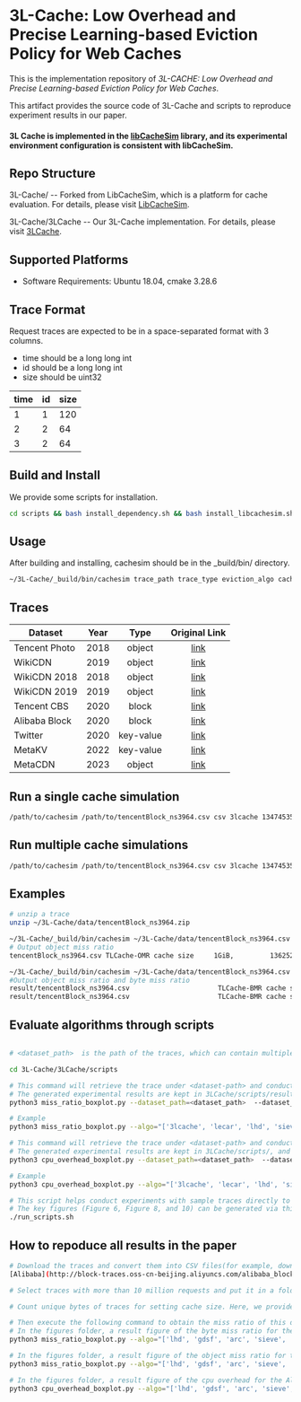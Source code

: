 # 3L-Cache: Low Overhead and Precise Learning-based Eviction Policy for Web Caches

This is the implementation repository of *3L-CACHE: Low Overhead and Precise Learning-based Eviction Policy for Web Caches*. 

This artifact provides the source code of 3L-Cache and scripts to reproduce experiment results in our paper.

#### 3L Cache is implemented in the [libCacheSim](https://github.com/1a1a11a/libCacheSim) library, and its experimental environment configuration is consistent with libCacheSim.

## Repo Structure

3L-Cache/ -- Forked from LibCacheSim, which is a platform for cache evaluation. For details, please visit [LibCacheSim](https://github.com/1a1a11a/libCacheSim).

3L-Cache/3LCache -- Our 3L-Cache implementation. For details, please visit [3LCache](https://github.com/optiq-lab/3L-Cache/tree/main/3LCache).

 ## Supported Platforms
- Software Requirements: Ubuntu 18.04, cmake 3.28.6

## Trace Format
Request traces are expected to be in a space-separated format with 3 columns.
- time should be a long long int
- id should be a long long int
- size should be uint32

| time |  id | size |
| ---- | --- | ---- |
|   1  |  1  |  120 |
|   2  |  2  |   64 |
|   3  |  2  |   64 |

## Build and Install 
We provide some scripts for installation.
```bash
cd scripts && bash install_dependency.sh && bash install_libcachesim.sh
```

## Usage
After building and installing, cachesim should be in the _build/bin/ directory.
```bash
~/3L-Cache/_build/bin/cachesim trace_path trace_type eviction_algo cache_size [OPTION...]
```

## Traces


| Dataset       | Year |    Type   |                                      Original Link                                                |
|---------------|------|:---------:|:-------------------------------------------------------------------------------------------------:|
| Tencent Photo | 2018 |   object  |                      [link](http://iotta.snia.org/traces/parallel?only=27476)                     |
| WikiCDN       | 2019 |   object  |          [link](https://wikitech.wikimedia.org/wiki/Analytics/Data_Lake/Traffic/Caching)          |
| WikiCDN 2018  | 2018 |   object  |          [link](http://lrb.cs.princeton.edu/wiki2018.tr.tar.gz)                                   |
| WikiCDN 2019  | 2019 |   object  |          [link](http://lrb.cs.princeton.edu/wiki2019.tr.tar.gz)                                   |
| Tencent CBS   | 2020 |   block   |                      [link](http://iotta.snia.org/traces/parallel?only=27917)                     |
| Alibaba Block | 2020 |   block   |                          [link](https://github.com/alibaba/block-traces)                          |
| Twitter       | 2020 | key-value |                          [link](https://github.com/twitter/cache-traces)                          |
| MetaKV        | 2022 | key-value | [link](https://cachelib.org/docs/Cache_Library_User_Guides/Cachebench_FB_HW_eval/#list-of-traces) |
| MetaCDN       | 2023 | object    | [link](https://cachelib.org/docs/Cache_Library_User_Guides/Cachebench_FB_HW_eval/#list-of-traces) |


## Run a single cache simulation
```bash
/path/to/cachesim /path/to/tencentBlock_ns3964.csv csv 3lcache 1347453593  -t "time-col=1, obj-id-is-num=true, obj-id-col=2, obj-size-col=3"
```

## Run multiple cache simulations
```bash
/path/to/cachesim /path/to/tencentBlock_ns3964.csv csv 3lcache 1347453593,13474535 -t "time-col=1, obj-id-is-num=true, obj-id-col=2, obj-size-col=3"
```

## Examples
```bash
# unzip a trace
unzip ~/3L-Cache/data/tencentBlock_ns3964.zip

~/3L-Cache/_build/bin/cachesim ~/3L-Cache/data/tencentBlock_ns3964.csv csv 3lcache-omr 1347453593 -t "time-col=1, obj-id-is-num=true, obj-id-col=2, obj-size-col=3"
# Output object miss ratio
tencentBlock_ns3964.csv TLCache-OMR cache size     1GiB,         13625211 req, miss ratio 0.3380, throughput 0.59 MQPS

~/3L-Cache/_build/bin/cachesim ~/3L-Cache/data/tencentBlock_ns3964.csv csv 3lcache 1347453593,13474535 -t "time-col=1, obj-id-is-num=true, obj-id-col=2, obj-size-col=3"
#Output object miss ratio and byte miss ratio
result/tencentBlock_ns3964.csv                      TLCache-BMR cache size        1GiB, 13625211 req, miss ratio 0.3421, byte miss ratio 0.1034
result/tencentBlock_ns3964.csv                      TLCache-BMR cache size        0GiB, 13625211 req, miss ratio 0.5300, byte miss ratio 0.6377
```

## Evaluate algorithms through scripts
```bash

# <dataset_path>  is the path of the traces, which can contain multiple traces; <dataset_info> records the number of unique bytes(the minimum cache size required to store the entire trace). It is composed of a dictionary, where the key represents the name of the trace and the value represents the number of unique bytes; <algo> is a list containing the caching strategies that need to be measured; <metric> only includes object miss ratio(omr) and byte miss ratio(bmr).

cd 3L-Cache/3LCache/scripts

# This command will retrieve the trace under <dataset-path> and conduct experiments to measure the miss ratio.
# The generated experimental results are kept in 3LCache/scripts/result, and corresponding boxplots are generated in the figures folder.
python3 miss_ratio_boxplot.py --dataset_path=<dataset_path>  --dataset_info=<dataset_info> --algo=<eviction_algo> --metric=<metric>

# Example
python3 miss_ratio_boxplot.py --algo="['3lcache', 'lecar', 'lhd', 'sieve', 'cacheus', 'gdsf', 'tinylfu', 's3fifo', 'lru','arc']" --dataset_path="../../data/" --dataset_info="./trace_info/dataset_info.txt" --metric="bmr"

# This command will retrieve the trace under <dataset-path> and conduct experiments to measure the cpu overhead.
# The generated experimental results are kept in 3LCache/scripts/, and corresponding boxplots are generated in the figures folder.
python3 cpu_overhead_boxplot.py --dataset_path=<dataset_path>  --dataset_info=<dataset_info> --algo=<eviction_algo>

# Example
python3 cpu_overhead_boxplot.py --algo="['3lcache', 'lecar', 'lhd', 'sieve', 'cacheus', 'gdsf', 'tinylfu', 's3fifo', 'lru','arc']" --dataset_path="../../data/" --dataset_info="./trace_info/dataset_info.txt"

# This script helps conduct experiments with sample traces directly to show the code is functional.
# The key figures (Figure 6, Figure 8, and 10) can be generated via this script with real traces or sample traces.
./run_scripts.sh
```
## How to repoduce all results in the paper

```bash
# Download the traces and convert them into CSV files(for example, download the Alibaba dataset from the following link). 
[Alibaba](http://block-traces.oss-cn-beijing.aliyuncs.com/alibaba_block_traces_2020.tar.gz)

# Select traces with more than 10 million requests and put it in a folder (for example, download the Alibaba dataset and store it in the~/Alibaba folder).

# Count unique bytes of traces for setting cache size. Here, we provide unique bytes of some traces in the 3L-Cache/3LCache/scripts folder.

# Then execute the following command to obtain the miss ratio of this dataset. 
# In the figures folder, a result figure of the byte miss ratio for the Alibaba dataset will be generated(Figure 6(d) and Figure 6(h)).
python3 miss_ratio_boxplot.py --algo="['lhd', 'gdsf', 'arc', 'sieve', 's3fifo', 'tinylfu', 'lecar', 'cacheus', 'lrb', '3lcache']" --dataset_path="~/Alibaba/" --dataset_info="./trace_info/alibaba_info.txt" --metric="bmr"

# In the figures folder, a result figure of the object miss ratio for the Alibaba dataset will be generated(Figure 8(d) and Figure 8(h)).
python3 miss_ratio_boxplot.py --algo="['lhd', 'gdsf', 'arc', 'sieve', 's3fifo', 'tinylfu', 'lecar', 'cacheus', 'lrb', '3lcache']" --dataset_path="~/Alibaba/" --dataset_info="./trace_info/alibaba_info.txt" --metric="omr"

# In the figures folder, a result figure of the cpu overhead for the Alibaba dataset will be generated.
python3 cpu_overhead_boxplot.py --algo="['lhd', 'gdsf', 'arc', 'sieve', 's3fifo', 'tinylfu', 'lecar', 'cacheus', 'lrb', '3lcache']" --dataset_path="~/Alibaba/" --dataset_info="./trace_info/alibaba_info.txt"
```